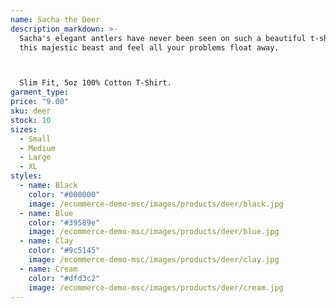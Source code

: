 ```yaml
---
name: Sacha the Deer
description_markdown: >-
  Sacha's elegant antlers have never been seen on such a beautiful t-shirt. Wear
  this majestic beast and feel all your problems float away.



  Slim Fit, 5oz 100% Cotton T-Shirt.
garment_type:
price: "9.00"
sku: deer
stock: 10
sizes:
  - Small
  - Medium
  - Large
  - XL
styles:
  - name: Black
    color: "#000000"
    image: /ecommerce-demo-msc/images/products/deer/black.jpg
  - name: Blue
    color: "#39589e"
    image: /ecommerce-demo-msc/images/products/deer/blue.jpg
  - name: Clay
    color: "#9c5145"
    image: /ecommerce-demo-msc/images/products/deer/clay.jpg
  - name: Cream
    color: "#dfd3c2"
    image: /ecommerce-demo-msc/images/products/deer/cream.jpg
---
```

